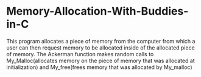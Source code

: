 # Memory-Allocation-With-Buddies-in-C
This program allocates a piece of memory from the computer from which a user can then request memory to be allocated inside of the allocated piece of memory. The Ackerman function makes random calls to My_Malloc(allocates memory on the piece of memory that was allocated at initialization) and My_free(frees memory that was allocated by My_malloc)
